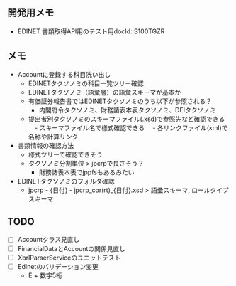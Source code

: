 ## 開発用メモ
- EDINET 書類取得API用のテスト用docId: S100TGZR

## メモ
- Accountに登録する科目洗い出し
  - EDINETタクソノミの科目一覧ツリー確認
  - EDINETタクソノミ（語彙層）の語彙スキーマが基本か
  - 有価証券報告書ではEDINETタクソノミのうち以下が参照される？
    - 内閣府令タクソノミ、財務諸表本表タクソノミ、DEIタクソノミ
  - 提出者別タクソノミのスキーマファイル(.xsd)で参照先など確認できる
  　- スキーマファイル名で様式確認できる
  　- 各リンクファイル(xml)で名称や計算リンク
- 書類情報の確認方法
  - 様式ツリーで確認できそう
  - タクソノミ分割単位 > jpcrpで良さそう？
    - 財務諸表本表でjppfsもあるみたい
- EDINETタクソノミのフォルダ確認
  - jpcrp - {日付} - jpcrp_cor(rt)_{日付}.xsd > 語彙スキーマ, ロールタイプスキーマ

## TODO
- [ ] Accountクラス見直し
- [ ] FinancialDataとAccountの関係見直し
- [ ] XbrlParserServiceのユニットテスト
- [ ] Edinetのバリデーション変更
  - E + 数字5桁

